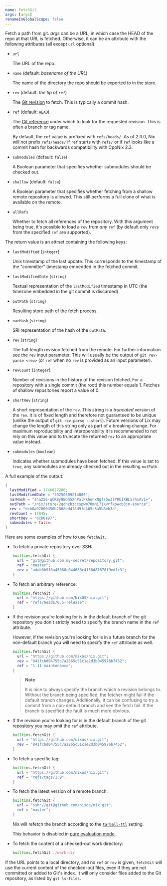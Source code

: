 ```yaml
---
name: fetchGit
args: [args]
renameInGlobalScope: false
---
```

Fetch a path from git. *args* can be a URL, in which case the HEAD
of the repo at that URL is fetched. Otherwise, it can be an
attribute with the following attributes (all except `url` optional):

- `url`

  The URL of the repo.

- `name` (default: *basename of the URL*)

  The name of the directory the repo should be exported to in the store.

- `rev` (default: *the tip of `ref`*)

  The [Git revision] to fetch.
  This is typically a commit hash.

  [Git revision]: https://git-scm.com/docs/git-rev-parse#_specifying_revisions

- `ref` (default: `HEAD`)

  The [Git reference] under which to look for the requested revision.
  This is often a branch or tag name.

  [Git reference]: https://git-scm.com/book/en/v2/Git-Internals-Git-References

  By default, the `ref` value is prefixed with `refs/heads/`.
  As of 2.3.0, Nix will not prefix `refs/heads/` if `ref` starts with `refs/` or
  if `ref` looks like a commit hash for backwards compatibility with CppNix 2.3.

- `submodules` (default: `false`)

  A Boolean parameter that specifies whether submodules should be checked out.

- `shallow` (default: `false`)

  A Boolean parameter that specifies whether fetching from a shallow remote repository is allowed.
  This still performs a full clone of what is available on the remote.

- `allRefs`

  Whether to fetch all references of the repository.
  With this argument being true, it's possible to load a `rev` from *any* `ref`
  (by default only `rev`s from the specified `ref` are supported).

The return value is an attrset containing the following keys:

- `lastModified` (`integer`)

  Unix timestamp of the last update.
  This corresponds to the timestamp of the "committer" timestamp embedded in the fetched commit.

- `lastModifiedDate` (`string`)

  Textual representation of the `lastModified` timestamp in UTC (the timezone embedded in the git commit is discarded).

- `outPath` (`string`)

  Resulting store path of the fetch process.

- `narHash` (`string`)

  SRI representation of the hash of the `outPath`.

- `rev` (`string`)

  The full-length revision fetched from the remote.
  For further information see the `rev` input parameter.
  This will usually be the output of `git rev-parse <rev>` (or `ref` when no `rev` is provided as an input parameter).

- `revCount` (`integer`)

  Number of revisions in the history of the revision fetched.
  For a repository with a single commit (the root) this number equals 1.
  Fetches of shallow repositories report a value of 0.

- `shortRev` (`string`)

  A short representation of the `rev`.
  This string is a *truncated* version of the `rev`.
  It is of fixed length and therefore not guaranteed to be unique (unlike the output of `git rev-parse --short`).
  Future versions of Lix may change the length of this string only as part of a breaking change.
  For maximum reproducibility and interoperability it is recommended to not rely on this value and to truncate the returned `rev` to an appropriate value instead.

- `submodules` (`boolean`)

  Indicates whether submodules have been fetched.
  If this value is set to `true`, any submodules are already checked out in the resulting `outPath`.

A full example of the output:

```nix
{
  lastModified = 1746827286;
  lastModifiedDate = "20250509214806";
  narHash = "sha256-qCRBy8Bbh5XhPalPkhonxNgfsbw3lP0UIXBLSrhxAvI=";
  outPath = "/nix/store/2qdnzhzccspwm70mni7jkvrfkpwcb3jn-source";
  rev = "dcb0a97000d50b2868ed4f8d9fd465c5a5b8eb3a";
  revCount = 17845;
  shortRev = "dcb0a97";
  submodules = false;
}
```

Here are some examples of how to use `fetchGit`.

  - To fetch a private repository over SSH:

    ```nix
    builtins.fetchGit {
      url = "git@github.com:my-secret/repository.git";
      ref = "master";
      rev = "adab8b916a45068c044658c4158d81878f9ed1c3";
    }
    ```

  - To fetch an arbitrary reference:

    ```nix
    builtins.fetchGit {
      url = "https://github.com/NixOS/nix.git";
      ref = "refs/heads/0.5-release";
    }
    ```

  - If the revision you're looking for is in the default branch of
    the git repository you don't strictly need to specify the branch
    name in the `ref` attribute.

    However, if the revision you're looking for is in a future
    branch for the non-default branch you will need to specify
    the `ref` attribute as well.

    ```nix
    builtins.fetchGit {
      url = "https://github.com/nixos/nix.git";
      rev = "841fcbd04755c7a2865c51c1e2d3b045976b7452";
      ref = "1.11-maintenance";
    }
    ```

    > **Note**
    >
    > It is nice to always specify the branch which a revision
    > belongs to. Without the branch being specified, the fetcher
    > might fail if the default branch changes. Additionally, it can
    > be confusing to try a commit from a non-default branch and see
    > the fetch fail. If the branch is specified the fault is much
    > more obvious.

  - If the revision you're looking for is in the default branch of
    the git repository you may omit the `ref` attribute.

    ```nix
    builtins.fetchGit {
      url = "https://github.com/nixos/nix.git";
      rev = "841fcbd04755c7a2865c51c1e2d3b045976b7452";
    }
    ```

  - To fetch a specific tag:

    ```nix
    builtins.fetchGit {
      url = "https://github.com/nixos/nix.git";
      ref = "refs/tags/1.9";
    }
    ```

  - To fetch the latest version of a remote branch:

    ```nix
    builtins.fetchGit {
      url = "ssh://git@github.com/nixos/nix.git";
      ref = "master";
    }
    ```

    Nix will refetch the branch according to the [`tarball-ttl`](@docroot@/command-ref/conf-file.md#conf-tarball-ttl) setting.

    This behavior is disabled in [pure evaluation mode](@docroot@/command-ref/conf-file.md#conf-pure-eval).

  - To fetch the content of a checked-out work directory:

    ```nix
    builtins.fetchGit ./work-dir
    ```

If the URL points to a local directory, and no `ref` or `rev` is
given, `fetchGit` will use the current content of the checked-out
files, even if they are not committed or added to Git's index. It will
only consider files added to the Git repository, as listed by `git ls-files`.
